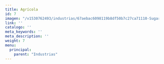 ```yaml
---
title: Agrícola
id: 7
imagen: "/v1530762493/industrias/67aebac6098119b8df50b7c27ca71110-Sugarcane.jpg"
link: ''
catalogo: ''
meta_keywords: ''
meta_description: ''
weight: 7
menu:
  principal:
    parent: "Industrias"
---
```

